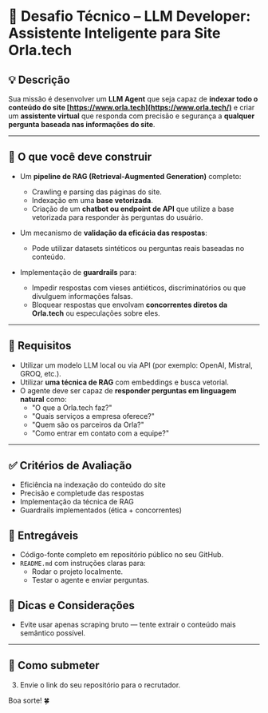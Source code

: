 # 🧠 Desafio Técnico – LLM Developer: Assistente Inteligente para Site Orla.tech

## 💡 Descrição

Sua missão é desenvolver um **LLM Agent** que seja capaz de **indexar todo o conteúdo do site [https://www.orla.tech](https://www.orla.tech/)** e criar um **assistente virtual** que responda com precisão e segurança a **qualquer pergunta baseada nas informações do site**.

---

## 🧱 O que você deve construir

- Um **pipeline de RAG (Retrieval-Augmented Generation)** completo:
  - Crawling e parsing das páginas do site.
  - Indexação em uma **base vetorizada**.
  - Criação de um **chatbot ou endpoint de API** que utilize a base vetorizada para responder às perguntas do usuário.

- Um mecanismo de **validação da eficácia das respostas**:
  - Pode utilizar datasets sintéticos ou perguntas reais baseadas no conteúdo.

- Implementação de **guardrails** para:
  - Impedir respostas com vieses antiéticos, discriminatórios ou que divulguem informações falsas.
  - Bloquear respostas que envolvam **concorrentes diretos da Orla.tech** ou especulações sobre eles.

---

## 🎯 Requisitos

- Utilizar um modelo LLM local ou via API (por exemplo: OpenAI, Mistral, GROQ, etc.).
- Utilizar **uma técnica de RAG** com embeddings e busca vetorial.
- O agente deve ser capaz de **responder perguntas em linguagem natural** como:
  - "O que a Orla.tech faz?"
  - "Quais serviços a empresa oferece?"
  - "Quem são os parceiros da Orla?"
  - "Como entrar em contato com a equipe?"
---

## ✅ Critérios de Avaliação

- Eficiência na indexação do conteúdo do site
- Precisão e completude das respostas
- Implementação da técnica de RAG 
- Guardrails implementados (ética + concorrentes)

## 🚀 Entregáveis

- Código-fonte completo em repositório público no seu GitHub.
- `README.md` com instruções claras para:
  - Rodar o projeto localmente.
  - Testar o agente e enviar perguntas.


## 🧪 Dicas e Considerações

- Evite usar apenas scraping bruto — tente extrair o conteúdo mais semântico possível.

---

## 📩 Como submeter

3. Envie o link do seu repositório para o recrutador.


Boa sorte! 🍀
